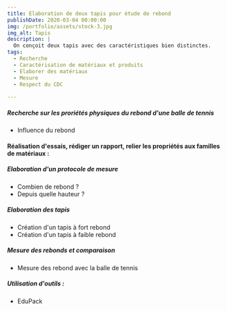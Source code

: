 ```yaml
---
title: Elaboration de deux tapis pour étude de rebond
publishDate: 2020-03-04 00:00:00
img: /portfolio/assets/stock-3.jpg
img_alt: Tapis
description: |
  On conçoit deux tapis avec des caractéristiques bien distinctes.
tags:
  - Recherche
  - Caractérisation de matériaux et produits
  - Elaborer des matériaux
  - Mesure
  - Respect du CDC
  
---
```


##### Recherche sur les proriétés physiques du rebond d'une balle de tennis

- Influence du rebond

#### Réalisation d'essais, rédiger un rapport, relier les propriétés aux familles de matériaux :

##### Elaboration d'un protocole de mesure

- Combien de rebond ?
- Depuis quelle hauteur ?

##### Elaboration des tapis

- Création d'un tapis à fort rebond
- Création d'un tapis à faible rebond

##### Mesure des rebonds et comparaison

- Mesure des rebond avec la balle de tennis

##### Utilisation d'outils :

- EduPack